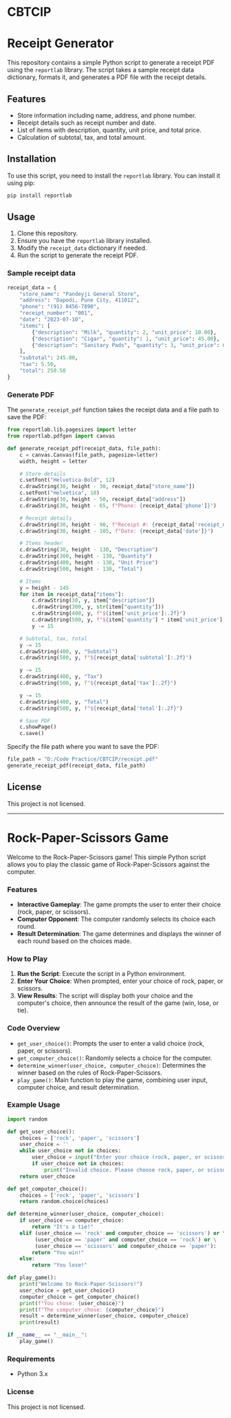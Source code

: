 # CBTCIP

# Receipt Generator

This repository contains a simple Python script to generate a receipt PDF using the `reportlab` library. The script takes a sample receipt data dictionary, formats it, and generates a PDF file with the receipt details.

## Features

- Store information including name, address, and phone number.
- Receipt details such as receipt number and date.
- List of items with description, quantity, unit price, and total price.
- Calculation of subtotal, tax, and total amount.

## Installation

To use this script, you need to install the `reportlab` library. You can install it using pip:

```bash
pip install reportlab
```

## Usage

1. Clone this repository.
2. Ensure you have the `reportlab` library installed.
3. Modify the `receipt_data` dictionary if needed.
4. Run the script to generate the receipt PDF.

### Sample receipt data

```python
receipt_data = {
    "store_name": "Pandeyji General Store",
    "address": "Dapodi, Pune City, 411012",
    "phone": "(91) 8456-7890",
    "receipt_number": "001",
    "date": "2023-07-10",
    "items": [
        {"description": "Milk", "quantity": 2, "unit_price": 10.00},
        {"description": "Cigar", "quantity": 1, "unit_price": 45.00},
        {"description": "Sanitary Pads", "quantity": 3, "unit_price": 60.00},
    ],
    "subtotal": 245.00,
    "tax": 5.50,
    "total": 250.50
}
```

### Generate PDF

The `generate_receipt_pdf` function takes the receipt data and a file path to save the PDF:

```python
from reportlab.lib.pagesizes import letter
from reportlab.pdfgen import canvas

def generate_receipt_pdf(receipt_data, file_path):
    c = canvas.Canvas(file_path, pagesize=letter)
    width, height = letter

    # Store details
    c.setFont("Helvetica-Bold", 12)
    c.drawString(30, height - 30, receipt_data["store_name"])
    c.setFont("Helvetica", 10)
    c.drawString(30, height - 50, receipt_data["address"])
    c.drawString(30, height - 65, f"Phone: {receipt_data['phone']}")

    # Receipt details
    c.drawString(30, height - 90, f"Receipt #: {receipt_data['receipt_number']}")
    c.drawString(30, height - 105, f"Date: {receipt_data['date']}")

    # Items header
    c.drawString(30, height - 130, "Description")
    c.drawString(300, height - 130, "Quantity")
    c.drawString(400, height - 130, "Unit Price")
    c.drawString(500, height - 130, "Total")

    # Items
    y = height - 145
    for item in receipt_data["items"]:
        c.drawString(30, y, item["description"])
        c.drawString(300, y, str(item["quantity"]))
        c.drawString(400, y, f"${item['unit_price']:.2f}")
        c.drawString(500, y, f"${item['quantity'] * item['unit_price']:.2f}")
        y -= 15

    # Subtotal, tax, total
    y -= 15
    c.drawString(400, y, "Subtotal")
    c.drawString(500, y, f"${receipt_data['subtotal']:.2f}")

    y -= 15
    c.drawString(400, y, "Tax")
    c.drawString(500, y, f"${receipt_data['tax']:.2f}")

    y -= 15
    c.drawString(400, y, "Total")
    c.drawString(500, y, f"${receipt_data['total']:.2f}")

    # Save PDF
    c.showPage()
    c.save()
```

Specify the file path where you want to save the PDF:

```python
file_path = "D:/Code Practice/CBTCIP/receipt.pdf"
generate_receipt_pdf(receipt_data, file_path)
```

## License

This project is not licensed.


----------------------------------------------------------------------------------------------------------------------------------------


# Rock-Paper-Scissors Game

Welcome to the Rock-Paper-Scissors game! This simple Python script allows you to play the classic game of Rock-Paper-Scissors against the computer.

### Features

- **Interactive Gameplay**: The game prompts the user to enter their choice (rock, paper, or scissors).
- **Computer Opponent**: The computer randomly selects its choice each round.
- **Result Determination**: The game determines and displays the winner of each round based on the choices made.

### How to Play

1. **Run the Script**: Execute the script in a Python environment.
2. **Enter Your Choice**: When prompted, enter your choice of rock, paper, or scissors.
3. **View Results**: The script will display both your choice and the computer's choice, then announce the result of the game (win, lose, or tie).

### Code Overview

- `get_user_choice()`: Prompts the user to enter a valid choice (rock, paper, or scissors).
- `get_computer_choice()`: Randomly selects a choice for the computer.
- `determine_winner(user_choice, computer_choice)`: Determines the winner based on the rules of Rock-Paper-Scissors.
- `play_game()`: Main function to play the game, combining user input, computer choice, and result determination.

### Example Usage

```python
import random

def get_user_choice():
    choices = ['rock', 'paper', 'scissors']
    user_choice = ''
    while user_choice not in choices:
        user_choice = input("Enter your choice (rock, paper, or scissors): ").lower()
        if user_choice not in choices:
            print("Invalid choice. Please choose rock, paper, or scissors.")
    return user_choice

def get_computer_choice():
    choices = ['rock', 'paper', 'scissors']
    return random.choice(choices)

def determine_winner(user_choice, computer_choice):
    if user_choice == computer_choice:
        return "It's a tie!"
    elif (user_choice == 'rock' and computer_choice == 'scissors') or \
         (user_choice == 'paper' and computer_choice == 'rock') or \
         (user_choice == 'scissors' and computer_choice == 'paper'):
        return "You win!"
    else:
        return "You lose!"

def play_game():
    print("Welcome to Rock-Paper-Scissors!")
    user_choice = get_user_choice()
    computer_choice = get_computer_choice()
    print(f"You chose: {user_choice}")
    print(f"The computer chose: {computer_choice}")
    result = determine_winner(user_choice, computer_choice)
    print(result)

if __name__ == "__main__":
    play_game()
```

### Requirements

- Python 3.x

### License

This project is not licensed.